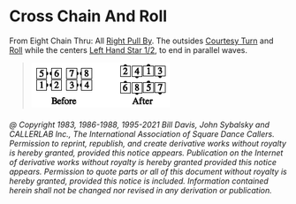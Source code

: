 
# Cross Chain And Roll

From Eight Chain Thru: All [Right Pull By](../b1/pull_by.md). The outsides
[Courtesy Turn](../b1/courtesy_turn.md) and 
[ Roll](../plus/anything_and_roll.md) while the centers
[Left Hand Star 1/2](../b1/star.md), to end in parallel waves.

> 
> ![alt](cross_chain_and_roll.png)
>

###### @ Copyright 1983, 1986-1988, 1995-2021 Bill Davis, John Sybalsky and CALLERLAB Inc., The International Association of Square Dance Callers. Permission to reprint, republish, and create derivative works without royalty is hereby granted, provided this notice appears. Publication on the Internet of derivative works without royalty is hereby granted provided this notice appears. Permission to quote parts or all of this document without royalty is hereby granted, provided this notice is included. Information contained herein shall not be changed nor revised in any derivation or publication.
